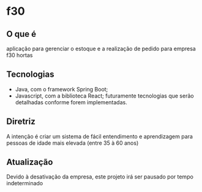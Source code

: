 # f30
## O que é
aplicação para gerenciar o estoque e a realização de pedido para empresa f30 hortas

## Tecnologias
* Java, com o framework Spring Boot;
* Javascript, com a biblioteca React;
futuramente tecnologias que serão detalhadas conforme forem implementadas.

## Diretriz
A intenção é criar um sistema de fácil entendimento e aprendizagem para pessoas de idade mais elevada (entre 35 à 60 anos)


## Atualização
Devido à desativação da empresa, este projeto irá ser pausado por tempo indeterminado
